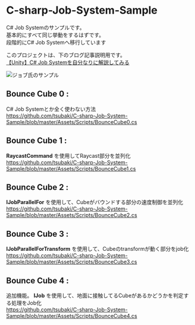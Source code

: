 # C-sharp-Job-System-Sample

C# Job Systemのサンプルです。  
基本的にすべて同じ挙動をするはずです。  
段階的にC# Job Systemへ移行しています  

このプロジェクトは、下のブログ記事説明用です。  
[【Unity】C# Job Systemを自分なりに解説してみる](http://tsubakit1.hateblo.jp/entry/2018/03/04/223804)

![ジョブ氏のサンプル](https://github.com/tsubaki/C-sharp-Job-System-Sample/blob/master/img/image.gif?raw=true)

## Bounce Cube 0 : 

C# Job Systemとか全く使わない方法  
https://github.com/tsubaki/C-sharp-Job-System-Sample/blob/master/Assets/Scripts/BounceCube0.cs

## Bounce Cube 1 :

**RaycastCommand** を使用してRaycast部分を並列化  
https://github.com/tsubaki/C-sharp-Job-System-Sample/blob/master/Assets/Scripts/BounceCube1.cs

## Bounce Cube 2 : 

**IJobParallelFor** を使用して、Cubeがバウンドする部分の速度制御を並列化  
https://github.com/tsubaki/C-sharp-Job-System-Sample/blob/master/Assets/Scripts/BounceCube2.cs

## Bounce Cube 3 : 

**IJobParallelForTransform** を使用して、Cubeのtransformが動く部分をjob化  
https://github.com/tsubaki/C-sharp-Job-System-Sample/blob/master/Assets/Scripts/BounceCube3.cs

## Bounce Cube 4 : 

追加機能。
**IJob** を使用して、地面に接触してるCubeがあるかどうかを判定する処理をJob化  
https://github.com/tsubaki/C-sharp-Job-System-Sample/blob/master/Assets/Scripts/BounceCube4.cs
